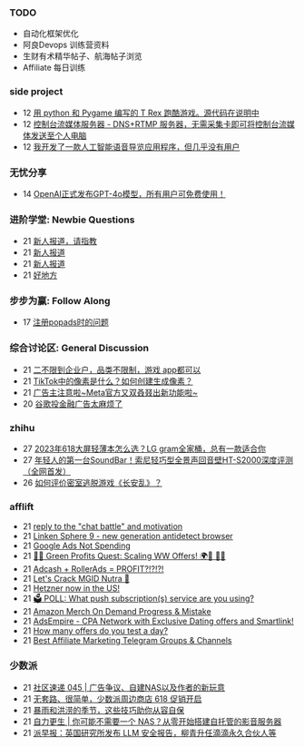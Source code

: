 ### TODO
-  自动化框架优化
-  阿良Devops 训练营资料
-  生财有术精华帖子、航海帖子浏览
-  Affiliate 每日训练

### side project
<!-- sideproject:START -->
-  12 [用 python 和 Pygame 编写的 T Rex 跑酷游戏。源代码在说明中](https://www.youtube.com/watch?v=pZySIXSelCA)
-  12 [控制台流媒体服务器 - DNS+RTMP 服务器，无需采集卡即可将控制台流媒体发送至个人电脑](https://github.com/Aioros/console-streaming-server)
-  12 [我开发了一款人工智能语音导览应用程序，但几乎没有用户](https://www.reddit.com/r/SideProject/comments/18gpp0e/ive_built_an_ai_audio_tour_app_but_have_almost_no/)<!-- sideproject:END -->


### 无忧分享
<!-- ruyo:START -->
-  14 [OpenAI正式发布GPT-4o模型，所有用户可免费使用！](https://51.ruyo.net/18663.html)<!-- ruyo:END -->

### 进阶学堂: Newbie Questions
<!-- advertcn1:START -->
-  21 [新人报道，请指教](https://www.advertcn.com/thread-115086-1-1.html)
-  21 [新人报道](https://www.advertcn.com/thread-115084-1-1.html)
-  21 [新人报道](https://www.advertcn.com/thread-115080-1-1.html)
-  21 [好地方](https://www.advertcn.com/thread-115077-1-1.html)<!-- advertcn1:END -->

### 步步为赢: Follow Along
<!-- advertcn2:START -->
-  17 [注册popads时的问题](https://www.advertcn.com/thread-115034-1-1.html)<!-- advertcn2:END -->

### 综合讨论区: General Discussion
<!-- advertcn3:START -->
-  21 [二不限到企业户，品类不限制，游戏 app都可以](https://www.advertcn.com/thread-115083-1-1.html)
-  21 [TikTok中的像素是什么？如何创建生成像素？](https://www.advertcn.com/thread-115076-1-1.html)
-  21 [广告主注意啦~Meta官方又双叒叕出新功能啦~](https://www.advertcn.com/thread-115073-1-1.html)
-  20 [谷歌投金融广告太麻烦了](https://www.advertcn.com/thread-115065-1-1.html)<!-- advertcn3:END -->


### zhihu
<!-- zhihu:START -->
-  27 [2023年618大屏轻薄本怎么选？LG gram全家桶，总有一款适合你](http://zhuanlan.zhihu.com/p/632641888?utm_campaign=rss&utm_medium=rss&utm_source=rss&utm_content=title)
-  27 [年轻人的第一台SoundBar！索尼轻巧型全景声回音壁HT-S2000深度评测（全网首发）](http://zhuanlan.zhihu.com/p/630990296?utm_campaign=rss&utm_medium=rss&utm_source=rss&utm_content=title)
-  26 [如何评价密室逃脱游戏《长安乱》？](http://www.zhihu.com/question/563950552/answer/3045961312?utm_campaign=rss&utm_medium=rss&utm_source=rss&utm_content=title)<!-- zhihu:END -->

### afflift
<!-- afflift:START -->
-  21 [reply to the &quot;chat battle&quot; and motivation](https://afflift.com/f/threads/reply-to-the-chat-battle-and-motivation.13169/)
-  21 [Linken Sphere 9 - new generation antidetect browser](https://afflift.com/f/threads/linken-sphere-9-new-generation-antidetect-browser.12681/)
-  21 [Google Ads Not Spending](https://afflift.com/f/threads/google-ads-not-spending.13154/)
-  21 [🌿💸 Green Profits Quest: Scaling WW Offers! 🌍🚀 📲💥](https://afflift.com/f/threads/%F0%9F%8C%BF%F0%9F%92%B8-green-profits-quest-scaling-ww-offers-%F0%9F%8C%8D%F0%9F%9A%80-%F0%9F%93%B2%F0%9F%92%A5.13167/)
-  21 [Adcash + RollerAds = PROFIT?!?!?!](https://afflift.com/f/threads/adcash-rollerads-profit.13107/)
-  21 [Let&#39;s Crack MGID Nutra 🚀](https://afflift.com/f/threads/lets-crack-mgid-nutra-%F0%9F%9A%80.12967/)
-  21 [Hetzner now in the US!](https://afflift.com/f/threads/hetzner-now-in-the-us.7794/)
-  21 [🗳️ POLL: What push subscription&lpar;s&rpar; service are you using?](https://afflift.com/f/threads/%F0%9F%97%B3%EF%B8%8F-poll-what-push-subscription-s-service-are-you-using.13133/)
-  21 [Amazon Merch On Demand Progress &amp; Mistake](https://afflift.com/f/threads/amazon-merch-on-demand-progress-mistake.10970/)
-  21 [AdsEmpire - CPA Network with Exclusive Dating offers and Smartlink!](https://afflift.com/f/threads/adsempire-cpa-network-with-exclusive-dating-offers-and-smartlink.6820/)
-  21 [How many offers do you test a day?](https://afflift.com/f/threads/how-many-offers-do-you-test-a-day.13094/)
-  21 [Best Affiliate Marketing Telegram Groups &amp; Channels](https://afflift.com/f/threads/best-affiliate-marketing-telegram-groups-channels.6450/)<!-- afflift:END -->

### 少数派
<!-- sspai:START -->
-  21 [社区速递 045 | 广告争议、自建NAS以及作者的新玩意](https://sspai.com/post/88975)
-  21 [无套路、很简单，少数派周边商店 618 促销开启](https://sspai.com/post/88932)
-  21 [暴雨和洪涝的季节，这些技巧助你从容自保](https://sspai.com/post/68024)
-  21 [自力更生 | 你可能不需要一个 NAS？从零开始搭建自托管的影音服务器](https://sspai.com/post/88861)
-  21 [派早报：英国研究所发布 LLM 安全报告，柳青升任滴滴永久合伙人等](https://sspai.com/post/88954)<!-- sspai:END -->
